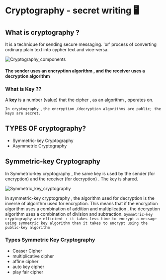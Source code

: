# Cryptography - secret writing 🖥️

## **What is cryptography ?**
It is a technique for sending secure messaging.
  'or' 
process of converting ordinary plain text into cypher text and vice-versa.

![Cryptography_components](https://user-images.githubusercontent.com/69026100/127864966-64d1f0ab-64bf-4626-8ef0-89348c31d991.png)

#### The sender uses an encryption algorithm , and the receiver uses a decryption algorithm 
### What is Key ??
A 	**key** is a number (value) that the cipher , as an algorithm , operates on. 
```
In cryptography ,the encryption /decryption algorithms are public; the keys are secret. 
```
## TYPES OF cryptography? 
- Symmetric-key Cryptography 
- Asymmetric Cryptography
## Symmetric-key Cryptography 
In Symmetric-key cryptography , the same key is used by the sender (for encryption) and the receiver (for decryption) . The key is shared. 

![Symmetric_key_cryptography](https://user-images.githubusercontent.com/69026100/127867820-73cc5c9b-bffd-4aea-bafe-dd1519953793.png)

In symmetric-key cryptography , the algorithm used for decryption is the inverse of algorithm used for encryption. This means that  if the encryption algorithm uses a combination of addition and multiplication , the decryption algorithm uses a combination of division and subtraction. 
`
Symmetric-key cryptography are efficient : it takes less time to encrypt a message using symmetric key algorithm than it takes to encrypt using the public-key algorithm 
`

### Types Symmetric Key Cryptography 
 - Ceaser Cipher 
 - multiplicative cipher 
 - affine cipher 
 - auto key cipher 
 - play fair cipher 






  


